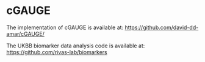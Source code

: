 # cGAUGE

The implementation of cGAUGE is available at: https://github.com/david-dd-amar/cGAUGE/

The UKBB biomarker data analysis code is available at: https://github.com/rivas-lab/biomarkers

